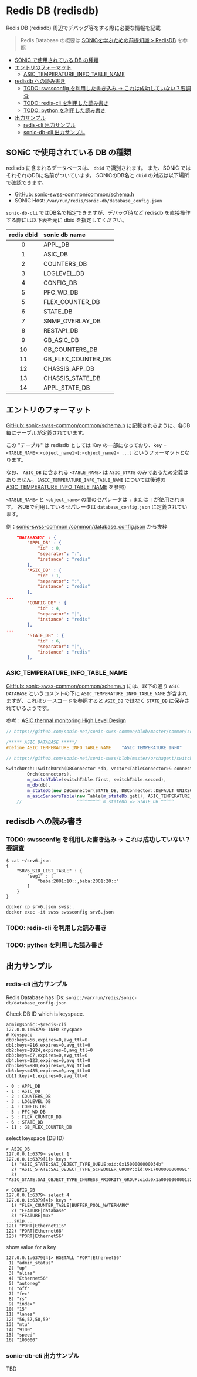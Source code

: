# Redis DB (redisdb)

Redis DB (redisdb) 周辺でデバッグ等をする際に必要な情報を記載

> Redis Database の概要は [SONiCを学ぶための前提知識 > RedisDB](prerequisites.md#redis-db) を参照

- [SONiC で使用されている DB の種類](#sonic-で使用されている-db-の種類)
- [エントリのフォーマット](#エントリのフォーマット)
  - [ASIC_TEMPERATURE_INFO_TABLE_NAME](#asic_temperature_info_table_name)
- [redisdb への読み書き](#redisdb-への読み書き)
  - [TODO: swssconfig を利用した書き込み -> これは成功していない？要調査](#todo-swssconfig-を利用した書き込み---これは成功していない要調査)
  - [TODO: redis-cli を利用した読み書き](#todo-redis-cli-を利用した読み書き)
  - [TODO: python を利用した読み書き](#todo-python-を利用した読み書き)
- [出力サンプル](#出力サンプル)
  - [redis-cli 出力サンプル](#redis-cli-出力サンプル)
  - [sonic-db-cli 出力サンプル](#sonic-db-cli-出力サンプル)

## SONiC で使用されている DB の種類

redisdb に含まれるデータベースは、 `dbid` で識別されます。
また、SONiC ではそれぞれのDBに名前がついています。
SONiCのDB名と `dbid` の対応は以下場所で確認できます。

- [GitHub: sonic-swss-common/common/schema.h](https://github.com/sonic-net/sonic-swss-common/blob/master/common/schema.h)
- SONiC Host: `/var/run/redis/sonic-db/database_config.json`

`sonic-db-cli` ではDB名で指定できますが、デバッグ時など redisdb を直接操作する際には以下表を元に dbid を指定してください。

| redis dbid | sonic db name      |
| :--------: | :----------------- |
|     0      | APPL_DB            |
|     1      | ASIC_DB            |
|     2      | COUNTERS_DB        |
|     3      | LOGLEVEL_DB        |
|     4      | CONFIG_DB          |
|     5      | PFC_WD_DB          |
|     5      | FLEX_COUNTER_DB    |
|     6      | STATE_DB           |
|     7      | SNMP_OVERLAY_DB    |
|     8      | RESTAPI_DB         |
|     9      | GB_ASIC_DB         |
|     10     | GB_COUNTERS_DB     |
|     11     | GB_FLEX_COUNTER_DB |
|     12     | CHASSIS_APP_DB     |
|     13     | CHASSIS_STATE_DB   |
|     14     | APPL_STATE_DB      |

## エントリのフォーマット

[GitHub: sonic-swss-common/common/schema.h](https://github.com/sonic-net/sonic-swss-common/blob/master/common/schema.h) に記載されるように、各DB毎にテーブルが定義されています。

この "テーブル" は redisdb としては Key の一部になっており、key = `<TABLE_NAME>:<object_name1>[:<object_name2> ...]` というフォーマットとなります。

なお、 `ASIC_DB` に含まれる `<TABLE_NAME>` は `ASIC_STATE` のみであるため定義はありません。（`ASIC_TEMPERATURE_INFO_TABLE_NAME` については後述の [ASIC_TEMPERATURE_INFO_TABLE_NAME](#asic_temperature_info_table_name) を参照）

`<TABLE_NAME>` と `<object_name>` の間のセパレータは `:` または `|` が使用されます。
各DBで利用しているセパレータは `database_config.json` に定義されています。

例：[sonic-swss-common /common/database_config.json](https://github.com/sonic-net/sonic-swss-common/blob/master/common/database_config.json) から抜粋

```json
    "DATABASES" : {
        "APPL_DB" : {
            "id" : 0,
            "separator": ":",
            "instance" : "redis"
        },
        "ASIC_DB" : {
            "id" : 1,
            "separator": ":",
            "instance" : "redis"
        },
...
        "CONFIG_DB" : {
            "id" : 4,
            "separator": "|",
            "instance" : "redis"
        },
...
        "STATE_DB" : {
            "id" : 6,
            "separator": "|",
            "instance" : "redis"
        },
```

### ASIC_TEMPERATURE_INFO_TABLE_NAME

[GitHub: sonic-swss-common/common/schema.h](https://github.com/sonic-net/sonic-swss-common/blob/master/common/schema.h) には、以下の通り `ASIC DATABASE` というコメントの下に `ASIC_TEMPERATURE_INFO_TABLE_NAME` が含まれますが、これはソースコードを参照すると `ASIC_DB` ではなく `STATE_DB` に保存されているようです。

参考：[ASIC thermal monitoring High Level Design](https://github.com/sonic-net/SONiC/blob/master/doc/asic_thermal_monitoring_hld.md)

```c++
// https://github.com/sonic-net/sonic-swss-common/blob/master/common/schema.h

/***** ASIC DATABASE *****/
#define ASIC_TEMPERATURE_INFO_TABLE_NAME    "ASIC_TEMPERATURE_INFO"

// https://github.com/sonic-net/sonic-swss/blob/master/orchagent/switchorch.cpp

SwitchOrch::SwitchOrch(DBConnector *db, vector<TableConnector>& connectors, TableConnector switchTable):
        Orch(connectors),
        m_switchTable(switchTable.first, switchTable.second),
        m_db(db),
        m_stateDb(new DBConnector(STATE_DB, DBConnector::DEFAULT_UNIXSOCKET, 0)),
        m_asicSensorsTable(new Table(m_stateDb.get(), ASIC_TEMPERATURE_INFO_TABLE_NAME)),
    //                     ^^^^^^^^^ m_stateDb => STATE_DB ^^^^^
```

## redisdb への読み書き

### TODO: swssconfig を利用した書き込み -> これは成功していない？要調査

```
$ cat ~/srv6.json
{
    "SRV6_SID_LIST_TABLE" : {
        "seg1" : [
            "baba:2001:10::,baba:2001:20::"
        ]
    }
}

docker cp srv6.json swss:.
docker exec -it swss swssconfig srv6.json
```

### TODO: redis-cli を利用した読み書き

### TODO: python を利用した読み書き


## 出力サンプル

### redis-cli 出力サンプル

Redis Database has IDs: `sonic:/var/run/redis/sonic-db/database_config.json`

Check DB ID which is keyspace.

```shell
admin@sonic:~$redis-cli
127.0.0.1:6379> INFO keyspace
# Keyspace
db0:keys=56,expires=0,avg_ttl=0
db1:keys=916,expires=0,avg_ttl=0
db2:keys=1924,expires=0,avg_ttl=0
db3:keys=67,expires=0,avg_ttl=0
db4:keys=123,expires=0,avg_ttl=0
db5:keys=980,expires=0,avg_ttl=0
db6:keys=485,expires=0,avg_ttl=0
db11:keys=1,expires=0,avg_ttl=0

- 0 : APPL_DB
- 1 : ASIC_DB
- 2 : COUNTERS_DB
- 3 : LOGLEVEL_DB
- 4 : CONFIG_DB
- 5 : PFC_WD_DB
- 5 : FLEX_COUNTER_DB
- 6 : STATE_DB
- 11 : GB_FLEX_COUNTER_DB
```

select keyspace (DB ID)

```shell
> ASIC_DB
127.0.0.1:6379> select 1
127.0.0.1:6379[1]> keys *
  1) "ASIC_STATE:SAI_OBJECT_TYPE_QUEUE:oid:0x1500000000034b"
  2) "ASIC_STATE:SAI_OBJECT_TYPE_SCHEDULER_GROUP:oid:0x17000000000091"
  3) "ASIC_STATE:SAI_OBJECT_TYPE_INGRESS_PRIORITY_GROUP:oid:0x1a000000000132"

> CONFIG_DB
127.0.0.1:6379> select 4
127.0.0.1:6379[4]> keys *
  1) "FLEX_COUNTER_TABLE|BUFFER_POOL_WATERMARK"
  2) "FEATURE|database"
  3) "FEATURE|mux"
...snip...
121) "PORT|Ethernet116"
122) "PORT|Ethernet68"
123) "PORT|Ethernet56"
```

show value for a key

```shell
127.0.0.1:6379[4]> HGETALL "PORT|Ethernet56"
 1) "admin_status"
 2) "up"
 3) "alias"
 4) "Ethernet56"
 5) "autoneg"
 6) "off"
 7) "fec"
 8) "rs"
 9) "index"
10) "15"
11) "lanes"
12) "56,57,58,59"
13) "mtu"
14) "9100"
15) "speed"
16) "100000"
```

### sonic-db-cli 出力サンプル

TBD